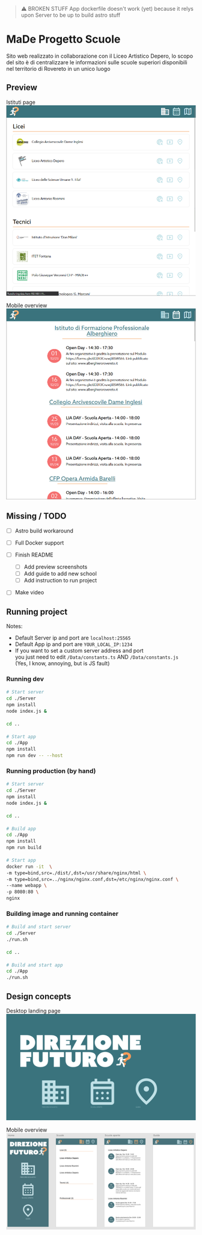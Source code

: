 > ⚠️ BROKEN STUFF
> App dockerfile doesn't work (yet) because it relys upon Server to be up to build astro stuff

# MaDe Progetto Scuole

Sito web realizzato in collaborazione con il Liceo Artistico Depero,
lo scopo del sito è di centralizzare le informazioni sulle scuole superiori
disponibili nel territorio di Rovereto in un unico luogo

## Preview

Istituti page
![Istituti page](/Design/result/desktop/istituti_desktop.png)

Mobile overview
![Mobile overview](/Design/result/desktop/opendays_desktop.png)

## Missing / TODO

- [ ] Astro build workaround
- [ ] Full Docker support

- [ ] Finish README
  - [ ] Add preview screenshots
  - [ ] Add guide to add new school
  - [ ] Add instruction to run project

- [ ] Make video

## Running project

Notes:

- Default Server ip and port are `localhost:25565`
- Default App ip and port are `YOUR_LOCAL_IP:1234`
- If you want to set a custom server address and port \
  you just need to edit `/Data/constants.ts` AND `/Data/constants.js` \
  (Yes, I know, annoying, but is JS fault)

### Running dev

```bash
# Start server
cd ./Server
npm install
node index.js &

cd ..

# Start app
cd ./App 
npm install
npm run dev -- --host
```

### Running production (by hand)

```bash
# Start server
cd ./Server
npm install
node index.js &

cd ..

# Build app
cd ./App 
npm install
npm run build

# Start app
docker run -it  \
-m type=bind,src=./dist/,dst=/usr/share/nginx/html \
-m type=bind,src=../nginx/nginx.conf,dst=/etc/nginx/nginx.conf \
--name webapp \
-p 8080:80 \
nginx
```

### Building image and running container

```bash
# Build and start server
cd ./Server
./run.sh

cd ..

# Build and start app
cd ./App 
./run.sh
```

## Design concepts

Desktop landing page
![Desktop landing page](/Design/prototype/desktop/landing_desktop.png)

Mobile overview
![Mobile overview](/Design/prototype/mobile/mobile.png)
